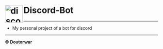 # Discord-Bot <img align="left" width="58px" alt="discord" src="https://www.freepnglogos.com/uploads/discord-logo-png/concours-discord-cartes-voeux-fortnite-france-6.png" />

---

- My personal project of a bot for discord

---

**© [Doutorwar](https://github.com/felpsfpp)**
